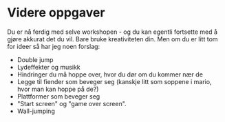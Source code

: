 # Videre oppgaver

Du er nå ferdig med selve workshopen - og du kan egentli fortsette med å gjøre
akkurat det du vil. Bare bruke kreativiteten din. Men om du er litt tom for ideer
så har jeg noen forslag:

 * Double jump
 * Lydeffekter og musikk
 * Hindringer du må hoppe over, hvor du dør om du kommer nær de
 * Legge til fiender som beveger seg (kanskje litt som soppene i mario, hvor man kan hoppe på de?)
 * Plattformer som beveger seg
 * "Start screen" og "game over screen".
 * Wall-jumping
